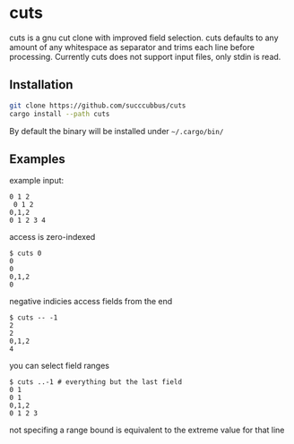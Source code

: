 # cuts

cuts is a gnu cut clone with improved field selection.
cuts defaults to any amount of any whitespace as separator and trims each line before processing.
Currently cuts does not support input files, only stdin is read.

## Installation

```sh
git clone https://github.com/succcubbus/cuts
cargo install --path cuts
```

By default the binary will be installed under `~/.cargo/bin/`

## Examples

example input:

```
0 1 2
 0 1 2
0,1,2
0 1 2 3 4
```

access is zero-indexed

```
$ cuts 0
0
0
0,1,2
0
```

negative indicies access fields from the end

```
$ cuts -- -1
2
2
0,1,2
4
```

you can select field ranges

```
$ cuts ..-1 # everything but the last field
0 1
0 1
0,1,2
0 1 2 3
```

not specifing a range bound is equivalent to the extreme value for that line
